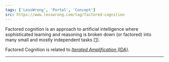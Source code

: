 ```yaml
---
tags: ['LessWrong', 'Portal', 'Concept']
src: https://www.lesswrong.com/tag/factored-cognition
---
```


Factored cognition is an approach to artificial intelligence where sophisticated learning and reasoning is broken down (or factored) into many small and mostly independent tasks [[1](https://ought.org/research/factored-cognition)].

Factored Cognition is related to [*Iterated Amplification* (IDA)](https://www.lesswrong.com/tag/iterated-amplification).



---


